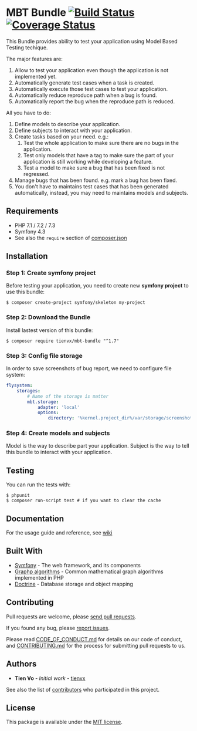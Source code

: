 # MBT Bundle [![Build Status][travis_badge]][travis_link] [![Coverage Status][coveralls_badge]][coveralls_link]

This Bundle provides ability to test your application using Model Based Testing
techique.

The major features are:
1. Allow to test your application even though the application is not implemented yet.
2. Automatically generate test cases when a task is created.
3. Automatically execute those test cases to test your application.
4. Automatically reduce reproduce path when a bug is found.
5. Automatically report the bug when the reproduce path is reduced.

All you have to do:
1. Define models to describe your application.
2. Define subjects to interact with your application.
3. Create tasks based on your need. e.g.:
    1. Test the whole application to make sure there are no bugs in the application.
    2. Test only models that have a tag to make sure the part of your application is still working while developing a feature.
    3. Test a model to make sure a bug that has been fixed is not regressed.
4. Manage bugs that has been found. e.g. mark a bug has been fixed.
5. You don't have to maintains test cases that has been generated automatically, instead, you may need
   to maintains models and subjects.

## Requirements

* PHP 7.1 / 7.2 / 7.3
* Symfony 4.3
* See also the `require` section of [composer.json](composer.json)

## Installation

### Step 1: Create symfony project

Before testing your application, you need to create new **symfony project**
to use this bundle:

```console
$ composer create-project symfony/skeleton my-project
```

### Step 2: Download the Bundle

Install lastest version of this bundle:

```console
$ composer require tienvx/mbt-bundle "^1.7"
```

### Step 3: Config file storage

In order to save screenshots of bug report, we need to configure file system:
```yaml
flysystem:
    storages:
        # Name of the storage is matter
        mbt.storage:
            adapter: 'local'
            options:
                directory: '%kernel.project_dir%/var/storage/screenshots'
```

### Step 4: Create models and subjects

Model is the way to describe part your application. Subject is
the way to tell this bundle to interact with your application.

## Testing

You can run the tests with:
```console
$ phpunit
$ composer run-script test # if you want to clear the cache
```

## Documentation

For the usage guide and reference, see [wiki][wiki]

## Built With

* [Symfony][symfony] - The web framework, and its components
* [Graphp algorithms][graphp] - Common mathematical graph algorithms implemented in PHP
* [Doctrine][doctrine] - Database storage and object mapping

## Contributing

Pull requests are welcome, please [send pull requests][pulls].

If you found any bug, please [report issues][issues].

Please read [CODE_OF_CONDUCT.md](CODE_OF_CONDUCT.md) for details on our code of conduct, and [CONTRIBUTING.md](CONTRIBUTING.md) for the process for submitting pull requests to us.


## Authors

* **Tien Vo** - *Initial work* - [tienvx](https://tienvx.github.io/)

See also the list of [contributors][contributors] who participated in this project.

## License

This package is available under the [MIT license](LICENSE).

[travis_badge]: https://travis-ci.org/tienvx/mbt-bundle.svg?branch=master
[travis_link]: https://travis-ci.org/tienvx/mbt-bundle

[coveralls_badge]: https://coveralls.io/repos/tienvx/mbt-bundle/badge.svg?branch=master&service=github
[coveralls_link]: https://coveralls.io/github/tienvx/mbt-bundle?branch=master

[wiki]: https://github.com/tienvx/mbt-bundle/wiki
[contributors]: https://github.com/tienvx/mbt-bundle/graphs/contributors
[pulls]: https://github.com/tienvx/mbt-bundle/pulls
[issues]: https://github.com/tienvx/mbt-bundle/issues

[symfony]: https://symfony.com/
[graphp]: https://github.com/graphp/algorithms
[doctrine]: https://www.doctrine-project.org/
